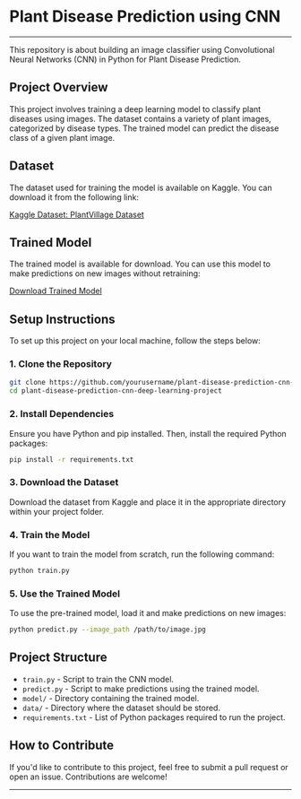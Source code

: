 ﻿# Plant Disease Prediction using CNN
---


This repository is about building an image classifier using Convolutional Neural Networks (CNN) in Python for Plant Disease Prediction.

## Project Overview

This project involves training a deep learning model to classify plant diseases using images. The dataset contains a variety of plant images, categorized by disease types. The trained model can predict the disease class of a given plant image.

## Dataset

The dataset used for training the model is available on Kaggle. You can download it from the following link:

[Kaggle Dataset: PlantVillage Dataset](https://www.kaggle.com/datasets/abdallahalidev/plantvillage-dataset)

## Trained Model

The trained model is available for download. You can use this model to make predictions on new images without retraining:

[Download Trained Model](https://drive.google.com/file/d/1rKh-IElSdHTqax7XdfSdZTn-r8T_qWPf/view?usp=drive_link)

## Setup Instructions

To set up this project on your local machine, follow the steps below:

### 1. Clone the Repository

```bash
git clone https://github.com/yourusername/plant-disease-prediction-cnn-deep-learning-project.git
cd plant-disease-prediction-cnn-deep-learning-project
```

### 2. Install Dependencies

Ensure you have Python and pip installed. Then, install the required Python packages:

```bash
pip install -r requirements.txt
```

### 3. Download the Dataset

Download the dataset from Kaggle and place it in the appropriate directory within your project folder.

### 4. Train the Model

If you want to train the model from scratch, run the following command:

```bash
python train.py
```

### 5. Use the Trained Model

To use the pre-trained model, load it and make predictions on new images:

```bash
python predict.py --image_path /path/to/image.jpg
```

## Project Structure

- `train.py` - Script to train the CNN model.
- `predict.py` - Script to make predictions using the trained model.
- `model/` - Directory containing the trained model.
- `data/` - Directory where the dataset should be stored.
- `requirements.txt` - List of Python packages required to run the project.

## How to Contribute

If you'd like to contribute to this project, feel free to submit a pull request or open an issue. Contributions are welcome!

---

